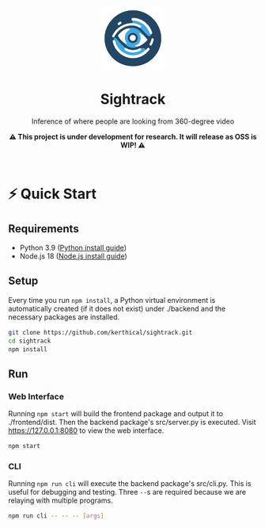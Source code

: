 <div align="center">
    <img alt="" src="document/logo.png" height="128">
    <h1>Sightrack</h1>
    <p>Inference of where people are looking from 360-degree video</p>
    <p><b> ⚠️ This project is under development for research. It will release as OSS is WIP! ⚠️ </b></p>
</div>

<p align="center">
    <img alt="" src="https://img.shields.io/badge/LICENSE-WTFPL-blueviolet?style=for-the-badge&labelColor=black&link=.%2FLICENSE">
    <img alt="" src="https://img.shields.io/badge/PYTHON-3.9.*-orange?style=for-the-badge&logo=python&labelColor=black&link=.%2FLICENSE">
    <img alt="" src="https://img.shields.io/badge/NODEJS-18.*-green?style=for-the-badge&logo=node.js&labelColor=black&link=.%2FLICENSE">
</p>

# ⚡ Quick Start

## Requirements

- Python 3.9 ([Python install guide](./document/guides/install-python.md))
- Node.js 18 ([Node.js install guide](./document/guides/install-nodejs.md))

## Setup

Every time you run `npm install`, a Python virtual environment is automatically created (if it does not exist) under
./backend and the necessary packages are installed.

```bash
git clone https://github.com/kerthical/sightrack.git
cd sightrack
npm install
```

## Run

### Web Interface

Running `npm start` will build the frontend package and output it to ./frontend/dist. Then the backend package's
src/server.py is executed. Visit https://127.0.0.1:8080 to view the web interface.

```bash
npm start
```

### CLI

Running `npm run cli` will execute the backend package's src/cli.py. This is useful for debugging and testing.
Three `--`s are required because we are relaying with multiple programs.

```bash
npm run cli -- -- -- [args]
```